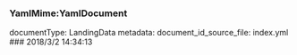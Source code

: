 ### YamlMime:YamlDocument
documentType: LandingData
metadata:
    document_id_source_file: index.yml
    ### 2018/3/2 14:34:13

